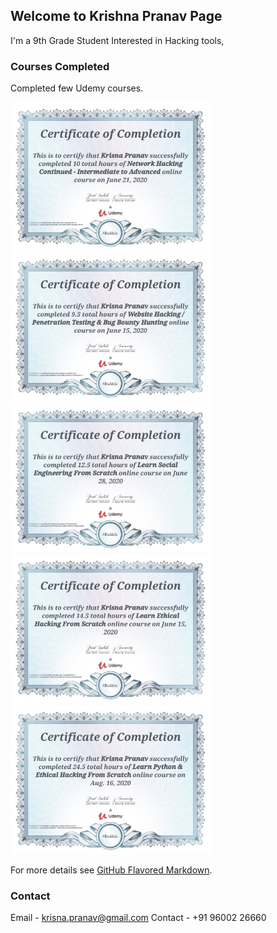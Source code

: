 ## Welcome to Krishna Pranav Page

I'm a 9th Grade Student Interested in Hacking tools, 

### Courses Completed

Completed few Udemy courses.

<img src="Images/pranavcertificate1.jpg" alt="drawing" width="320"/>
<img src="Images/pranavcertificate2.jpg" alt="drawing" width="320"/>
<img src="Images/pranavcertificate3.jpg" alt="drawing" width="320"/>
<img src="Images/pranavcertificate4.jpg" alt="drawing" width="320"/>
<img src="Images/pranavcertificate5.jpg" alt="drawing" width="320"/>

For more details see [GitHub Flavored Markdown](https://guides.github.com/features/mastering-markdown/).

### Contact

Email - krisna.pranav@gmail.com
Contact - +91 96002 26660

